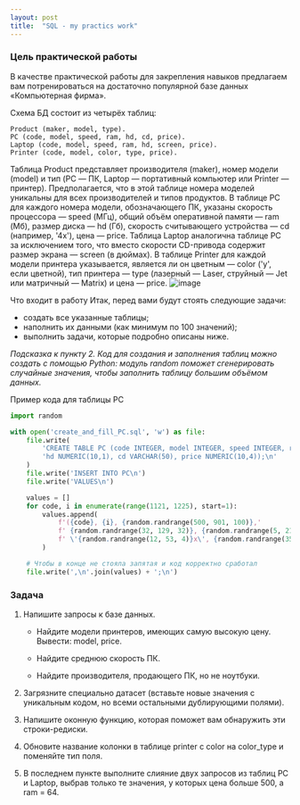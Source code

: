 ```yaml
---
layout: post
title:  "SQL - my practics work"
---
```


### Цель практической работы

В качестве практической работы для закрепления навыков предлагаем вам потренироваться на достаточно популярной базе данных «Компьютерная фирма».

Схема БД состоит из четырёх таблиц:
```
Product (maker, model, type).
PC (code, model, speed, ram, hd, cd, price).
Laptop (code, model, speed, ram, hd, screen, price).
Printer (code, model, color, type, price).
```
Таблица Product представляет производителя (maker), номер модели (model) и тип (PC — ПК, Laptop — портативный компьютер или Printer — принтер). Предполагается, что в этой таблице номера моделей уникальны для всех производителей и типов продуктов. В таблице PC для каждого номера модели, обозначающего ПК, указаны скорость процессора — speed (МГц), общий объём оперативной памяти — ram (Мб), размер диска — hd (Гб), скорость считывающего устройства — cd (например, '4х'), цена — price. Таблица Laptop аналогична таблице РС за исключением того, что вместо скорости CD-привода содержит размер экрана — screen (в дюймах). В таблице Printer для каждой модели принтера указывается, является ли он цветным — color ('y', если цветной), тип принтера — type (лазерный — Laser, струйный — Jet или матричный — Matrix) и цена — price. 
![image](https://github.com/UzunDemir/uzundemir.github.io/assets/94790150/24ec4872-8af5-4728-867a-c59fb8524a9d)

Что входит в работу
Итак, перед вами будут стоять следующие задачи:

* создать все указанные таблицы;
* наполнить их данными (как минимум по 100 значений);
* выполнить задачи, которые подробно описаны ниже.

*Подсказка к пункту 2. Код для создания и заполнения таблиц можно создать с помощью Python: модуль random поможет сгенерировать случайные значения, чтобы заполнить таблицу большим объёмом данных.*

Пример кода для таблицы PC
```python
import random

with open('create_and_fill_PC.sql', 'w') as file:
    file.write(
        'CREATE TABLE PC (code INTEGER, model INTEGER, speed INTEGER, ram INTEGER, '
        'hd NUMERIC(10,1), cd VARCHAR(50), price NUMERIC(10,4));\n'
    )
    file.write('INSERT INTO PC\n')
    file.write('VALUES\n') 

    values = []
    for code, i in enumerate(range(1121, 1225), start=1):
        values.append(
            f'({code}, {i}, {random.randrange(500, 901, 100)},'
            f' {random.randrange(32, 129, 32)}, {random.randrange(5, 21, 5)},'
            f' \'{random.randrange(12, 53, 4)}x\', {random.randrange(350, 1001, 50)})'
        )

    # Чтобы в конце не стояла запятая и код корректно сработал
    file.write(',\n'.join(values) + ';\n')
 ```
    
### Задача

1. Напишите запросы к базе данных.

    + Найдите модели принтеров, имеющих самую высокую цену. Вывести: model, price.

    + Найдите среднюю скорость ПК.

    + Найдите производителя, продающего ПК, но не ноутбуки.

2. Загрязните специально датасет (вставьте новые значения с уникальным кодом, но всеми остальными дублирующими полями).

3. Напишите оконную функцию, которая поможет вам обнаружить эти строки-редиски.

4. Обновите название колонки в таблице printer с color на color_type и поменяйте тип поля.

5. В последнем пункте выполните слияние двух запросов из таблиц PC и Laptop, выбрав только те значения, у которых цена больше 500, а ram = 64.
